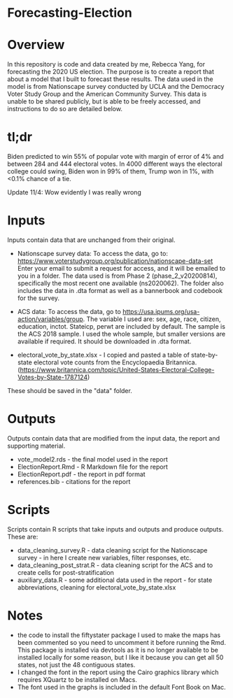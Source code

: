 # Forecasting-Election

# Overview

In this repository is code and data created by me, Rebecca Yang, for forecasting the 2020 US election. 
The purpose is to create a report that about a model that I built to forecast these results. The data used in the model is from Nationscape survey conducted by UCLA and the Democracy Voter Study Group and the American Community Survey. This data is unable to be shared publicly, but is able to be freely accessed, and instructions to do so are detailed below. 

# tl;dr

Biden predicted to win 55% of popular vote with margin of error of 4% and between 284 and 444 electoral votes. In 4000 different ways the electoral college could swing, Biden won in 99% of them, Trump won in 1%, with <0.1% chance of a tie. 

Update 11/4: Wow evidently I was really wrong

# Inputs 

Inputs contain data that are unchanged from their original. 

- Nationscape survey data: To access the data, go to: https://www.voterstudygroup.org/publication/nationscape-data-set
Enter your email to submit a request for access, and it will be emailed to you in a folder. The data used is from Phase 2 (phase_2_v20200814), specifically the most recent one available (ns2020062). The folder also includes the data in .dta format as well as a bannerbook and codebook for the survey. 

- ACS data: To access the data, go to https://usa.ipums.org/usa-action/variables/group.
The variable I used are: sex, age, race, citizen, education, inctot. Stateicp, perwt are included by default.
The sample is the ACS 2018 sample. I used the whole sample, but smaller versions are available if required. It should be downloaded in .dta format. 

- electoral_vote_by_state.xlsx - I copied and pasted a table of state-by-state electoral vote counts from the Encyclopaedia Britannica.
 (https://www.britannica.com/topic/United-States-Electoral-College-Votes-by-State-1787124)

These should be saved in the "data" folder. 

# Outputs

Outputs contain data that are modified from the input data, the report and supporting material.

- vote_model2.rds - the final model used in the report 
- ElectionReport.Rmd - R Markdown file for the report
- ElectionReport.pdf - the report in pdf format 
- references.bib - citations for the report 

# Scripts 

Scripts contain R scripts that take inputs and outputs and produce outputs. These are:

- data_cleaning_survey.R - data cleaning script for the Nationscape survey - in here I create new variables, filter responses, etc. 
- data_cleaning_post_strat.R - data cleaning script for the ACS and to create cells for post-stratification
- auxiliary_data.R - some additional data used in the report - for state abbreviations, cleaning for electoral_vote_by_state.xlsx

# Notes 

- the code to install the fiftystater package I used to make the maps has been commented so you need to uncomment it before running the Rmd. This package is installed via devtools as it is no longer available to be installed locally for some reason, but I like it because you can get all 50 states, not just the 48 contiguous states.  
- I changed the font in the report using the Cairo graphics library which requires XQuartz to be installed on Macs. 
- The font used in the graphs is included in the default Font Book on Mac. 
